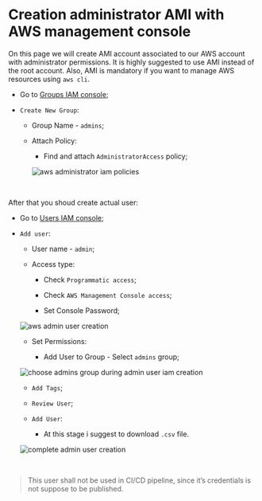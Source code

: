 # Creation administrator AMI with AWS management console

On this page we will create AMI account associated to our AWS account with administrator permissions. It is highly suggested to use AMI instead of the root account. Also, AMI is mandatory if you want to manage AWS resources using `aws cli`.

- Go to [Groups IAM console](https://console.aws.amazon.com/iam/home?#/groups);

- `Create New Group`:

  - Group Name - `admins`;

  - Attach Policy:

    - Find and attach `AdministratorAccess` policy;

    ![aws administrator iam policies](https://user-images.githubusercontent.com/62797411/78603434-cffed780-7860-11ea-80a1-b83545289287.png)

<br>

After that you shoud create actual user:

- Go to [Users IAM console](https://console.aws.amazon.com/iam/home?#/users);

- `Add user`:

  - User name - `admin`;

  - Access type:

    - Check `Programmatic access`;

    - Check `AWS Management Console access`;

    - Set Console Password;

  ![aws admin user creation](https://user-images.githubusercontent.com/62797411/78603707-426fb780-7861-11ea-9db9-487b5f3179b7.png)

  - Set Permissions:

    - Add User to Group - Select `admins` group;

  ![choose admins group during admin user iam creation](https://user-images.githubusercontent.com/62797411/78603972-b316d400-7861-11ea-94c0-07a0faf8c488.png)

  - `Add Tags`;

  - `Review User`;

  - `Add User`:

    - At this stage i suggest to download `.csv` file.

  ![complete admin user creation](https://user-images.githubusercontent.com/62797411/78604580-b2cb0880-7862-11ea-900e-691428bcfa04.png)

<br>

> This user shall not be used in CI/CD pipeline, since it’s credentials is not suppose to be published.